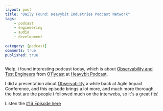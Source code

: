 ```yaml
---
layout: post
title: "Daily Found: Heavybit Industries Podcast Network"
tags: 
    - podcast
    - engineering
    - audio
    - development
    
category: [podcast]
comments: true
published: true
---
```


Welp, i found interesting podcast today, which is about [Observability and Test Engineers](https://www.heavybit.com/library/podcasts/o11ycast/ep-16-observability-and-test-engineers-with-abby-bangser-of-moo/) from [O11ycast](https://www.heavybit.com/library/podcasts/o11ycast/) at [Heavybit Podcast](https://www.heavybit.com/library/podcasts/).

I did a presentation about [Observability](https://www.slideshare.net/AgileImpact/deden-fathurahman-observability-within-your-devops-environment-119173990) a while back at Agile Impact Conference, and this episode brings a lot more, and much more thorough, the host are the people i followed much on the interwebs, so it's a great fits!

Listen the [#16 Episode here](https://d3aeja1uqhkije.cloudfront.net/podcasts/o11ycast/20200128-o11ycast-016.mp3)